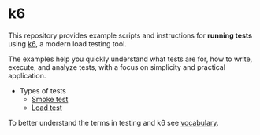 # k6

This repository provides example scripts and instructions for **running tests** using [k6](https://k6.io/), a modern load testing tool.

The examples help you quickly understand what tests are for, how to write, execute, and analyze tests, with a focus on simplicity and practical application.

- Types of tests
    - [Smoke test](smoke-test/definition.md)
    - [Load test](load-test/definition.md)

To better understand the terms in testing and k6 see [vocabulary](vocabulary.md).

<!--
- performance tests
    significant number of users
- stress tests
- spike tests
-->